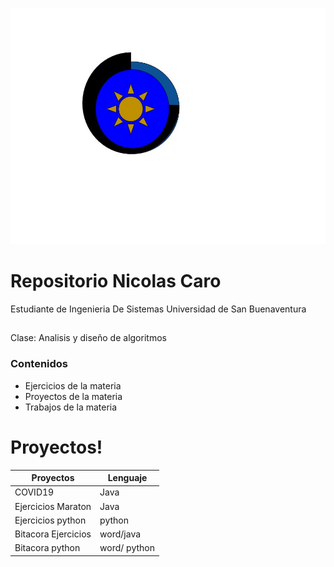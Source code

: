 ![alt text](https://github.com/NicolasCaro17/Analysis-and-desing-of-algorithms/blob/master/Dibujo%20sin%20t%C3%ADtulo.jpg) 

# Repositorio Nicolas Caro 
Estudiante de Ingenieria De Sistemas Universidad de San Buenaventura
##
Clase: Analisis y diseño de algoritmos

### Contenidos
- Ejercicios de la materia 
- Proyectos de la materia
- Trabajos de la materia

# Proyectos!
| Proyectos |  Lenguaje |
| ------ |   ------ |
| COVID19 | Java |
|Ejercicios Maraton|Java |
|Ejercicios python | python|
|Bitacora Ejercicios| word/java |
|Bitacora python | word/ python|
